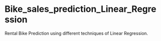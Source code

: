 # Bike_sales_prediction_Linear_Regression
Rental Bike Prediction using different techniques of Linear Regression.
